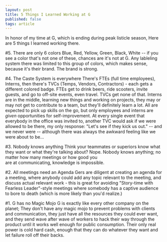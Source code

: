```yaml
---
layout: post
title: 5 Things I Learned Working at G
published: false
tags: article
---
```


In honor of my time at G, which is ending during peak listicle season, Here are 
5 things I learned working there.

#5. There are only 6 colors
Blue, Red, Yellow, Green, Black, White -- if you see a color that's not one of 
these, chances are it's not at G. Any lableling system there was 
limited to this group of colors, which makes sense, because it's their brand. The 
brand is strong.


#4. The Caste System is everywhere
There's FTEs (full time employees), Interns, then there's TVCs (Temps, Vendors, 
Contractors) - each gets a different colored badge. FTEs get to drink beers,
ride scooters, invite guests, and go to off-site events, even travel. TVCs
get none of that. Interns are in the middle, learning new things and 
working on projects, they may or may not get to contribute to a team, but 
they'll definitely learn a lot. All are expected to pick up skills on the go, 
but only employees and interns are *given* opportunities for self-improvement. 
At every single event that everybody in the office was invited to, 
another TVC would ask if we were allowed to be there, my only 
response: "Let's see if they kick us out." -- and we never were -- although 
there was always the awkward feeling like we were about to be...

#3. Nobody knows anything
Think your teammates or superiors know what they want or what they're talking 
about? Nope. Nobody knows anything; no matter how many meetings or how good you  
are at communicating, knowledge is impossible.

#2. All meetings need an Agenda
Gers are diligent at creating an agenda for a meeting, where anybody could 
add any topic relevant to the meeting, and discuss actual relevant work - this 
is great for avoiding "Story-time with Fearless Leader"-style meetings where 
somebody has a captive audience to bore to death (which is more likely than 
you'd realize.)


#1. G has no Magic Mojo
G is exactly like every other company on the planet; They don't have any 
magic mojo to prevent problems with clients and communication, they just have 
all the resources they could ever want, and they send wave after wave of workers
to hack their way through the product until it works well enough for public 
consumption. Their only real power is cold hard cash, enough that they can do 
whatever they want and let failure roll off their backs.

